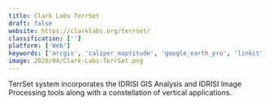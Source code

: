 ```yaml
---
title: Clark Labs TerrSet
draft: false 
website: https://clarklabs.org/terrset/
classification: ['']
platform: ['Web']
keywords: ['arcgis', 'caliper_maptitude', 'google_earth_pro', 'linkit', 'mapquest', 'mapsforge', 'maptive', 'mapwize', 'onmaps', 'pinmaps.net', 'qgis', 'r2v_gis', 'tactician_one', 'tango_strategic_store_lifecycle_management', 'dive.site']
image: 2020/04/Clark-Labs-TerrSet.png
---
```

TerrSet system incorporates the IDRISI GIS Analysis and IDRISI Image Processing tools along with a constellation of vertical applications.